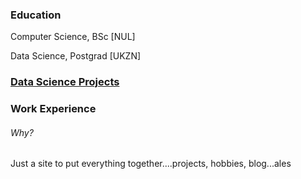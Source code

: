 ### Education

Computer Science, BSc [NUL]

Data Science, Postgrad [UKZN]

### [Data Science Projects](https://kgatman.github.io/datascience/)

### Work Experience





###### Why?
Just a site to put everything together....projects, hobbies, blog...ales 
